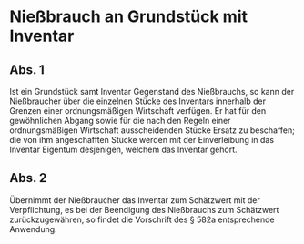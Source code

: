 # Nießbrauch an Grundstück mit Inventar



## Abs. 1

 Ist ein Grundstück samt Inventar Gegenstand des Nießbrauchs, so kann der Nießbraucher über die einzelnen Stücke des Inventars innerhalb der Grenzen einer ordnungsmäßigen Wirtschaft verfügen. Er hat für den gewöhnlichen Abgang sowie für die nach den Regeln einer ordnungsmäßigen Wirtschaft ausscheidenden Stücke Ersatz zu beschaffen; die von ihm angeschafften Stücke werden mit der Einverleibung in das Inventar Eigentum desjenigen, welchem das Inventar gehört.

## Abs. 2

 Übernimmt der Nießbraucher das Inventar zum Schätzwert mit der Verpflichtung, es bei der Beendigung des Nießbrauchs zum Schätzwert zurückzugewähren, so findet die Vorschrift des § 582a entsprechende Anwendung. 

